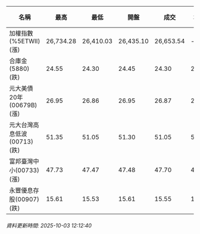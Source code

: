 | 名稱 | 最高 | 最低 | 開盤 | 成交 | 均價 | 成交金額(億) | 昨收 | 漲跌幅 | 漲跌 | 總量 | 昨量 | 振幅 |
| -------- | -------- | -------- | -------- |-------- | -------- | -------- |-------- |-------- |-------- | -------- | -------- |-------- |
|加權指數(%5ETWII) (漲)|26,734.28|26,410.03|26,435.10|26,653.54|-|3,328.97|26,378.39|1.04%|275.15|5,732,178|0|1.23%|
|合庫金(5880) (跌)|24.55|24.30|24.45|24.30|24.36|0.918|24.45|0.61%|0.15|3,767|6,558|1.02%|
|元大美債20年(00679B) (漲)|26.95|26.86|26.95|26.87|26.92|5.40|26.82|0.19%|0.05|20,054|26,355|0.34%|
|元大台灣高息低波(00713) (跌)|51.35|51.05|51.30|51.05|51.12|3.75|51.30|0.49%|0.25|7,334|9,645|0.58%|
|富邦臺灣中小(00733) (漲)|47.73|47.47|47.48|47.70|47.61|0.420|47.48|0.46%|0.22|881|1,550|0.55%|
|永豐優息存股(00907) (跌)|15.61|15.53|15.61|15.55|15.54|0.125|15.61|0.38%|0.06|806|1,119|0.51%|
###### 資料更新時間: 2025-10-03 12:12:40